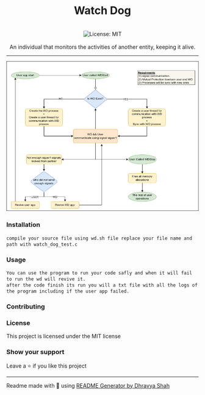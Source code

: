 <div align="center">
<h1 align="center">Watch Dog</h1>
<br />
<img alt="License: MIT" src="https://img.shields.io/badge/License-MIT-blue.svg" /><br>
<br>
An individual that monitors the activities of another entity, keeping it alive.
</div>

***
![Watch Dog](./flow.png)

### Installation
```
compile your source file using wd.sh file replace your file name and path with watch_dog_test.c
```

### Usage
```
You can use the program to run your code safly and when it will fail to run the wd will revive it.
after the code finish its run you will a txt file with all the logs of the program including if the user app failed.
```

### Contributing

### License
This project is licensed under the MIT license
### Show your support
Leave a ⭐ if you like this project

***
Readme made with 💖 using [README Generator by Dhravya Shah](https://github.com/Dhravya/readme-generator)
